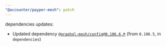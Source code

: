 ```yaml
---
"@accounter/payper-mesh": patch
---
```

dependencies updates:
  - Updated dependency [`@graphql-mesh/config@0.106.6` ↗︎](https://www.npmjs.com/package/@graphql-mesh/config/v/0.106.6) (from `0.106.5`, in `dependencies`)
